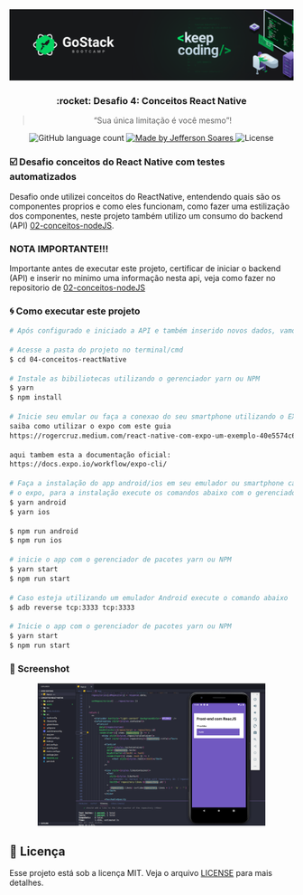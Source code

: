 <img src="assets/bootcamp-cover.png">

<h3 align="center">
  :rocket: Desafio 4: Conceitos React Native
</h3>

<blockquote align="center">“Sua única limitação é você mesmo”!</blockquote>

<p align="center">
  <img alt="GitHub language count" src="https://img.shields.io/github/languages/count/rocketseat/bootcamp-gostack-desafios?color=%2304D361">

  <a href="#">
    <img alt="Made by Jefferson Soares" src="https://img.shields.io/badge/made%20by-Jefferson%20Soares-%2304D361">
  </a>

  <img alt="License" src="https://img.shields.io/badge/license-MIT-%2304D361">
</p>


### :ballot_box_with_check: Desafio conceitos do React Native com testes automatizados
Desafio onde utilizei conceitos do ReactNative, entendendo quais são os componentes proprios e como eles funcionam, como fazer uma estilização dos componentes, neste projeto também utilizo um consumo do backend (API) [02-conceitos-nodeJS](https://github.com/jefferson1104/bootcamp-gostack/tree/master/conceitos-nodeJS).

### NOTA IMPORTANTE!!!
Importante antes de executar este projeto, certificar de iniciar o backend (API) e inserir no minimo uma informação nesta api, veja como fazer no repositorio de [02-conceitos-nodeJS](https://github.com/jefferson1104/bootcamp-gostack/tree/master/conceitos-nodeJS)

### :cyclone: Como executar este projeto
```bash
# Após configurado e iniciado a API e também inserido novos dados, vamos executar nosso projeto react native.

# Acesse a pasta do projeto no terminal/cmd
$ cd 04-conceitos-reactNative

# Instale as bibiliotecas utilizando o gerenciador yarn ou NPM
$ yarn
$ npm install

# Inicie seu emular ou faça a conexao do seu smartphone utilizando o EXPO
saiba como utilizar o expo com este guia
https://rogercruz.medium.com/react-native-com-expo-um-exemplo-40e5574c6904

aqui tambem esta a documentação oficial:
https://docs.expo.io/workflow/expo-cli/

# Faça a instalação do app android/ios em seu emulador ou smartphone caso estiver utilizando
# o expo, para a instalação execute os comandos abaixo com o gerenciador de pacotes yarn ou NPM
$ yarn android
$ yarn ios

$ npm run android
$ npm run ios

# inicie o app com o gerenciador de pacotes yarn ou NPM
$ yarn start
$ npm run start

# Caso esteja utilizando um emulador Android execute o comando abaixo
$ adb reverse tcp:3333 tcp:3333

# Inicie o app com o gerenciador de pacotes yarn ou NPM
$ yarn start
$ npm run start
```

### 🎨 Screenshot
<p align="center">
  <img width="80%" src="./assets/print-screen.png">
</p>

## :memo: Licença
Esse projeto está sob a licença MIT. Veja o arquivo [LICENSE](LICENSE) para mais detalhes.